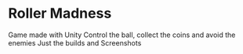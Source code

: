 # Roller Madness
 Game made with Unity
 Control the ball, collect the coins and avoid the enemies
 Just the builds and Screenshots
